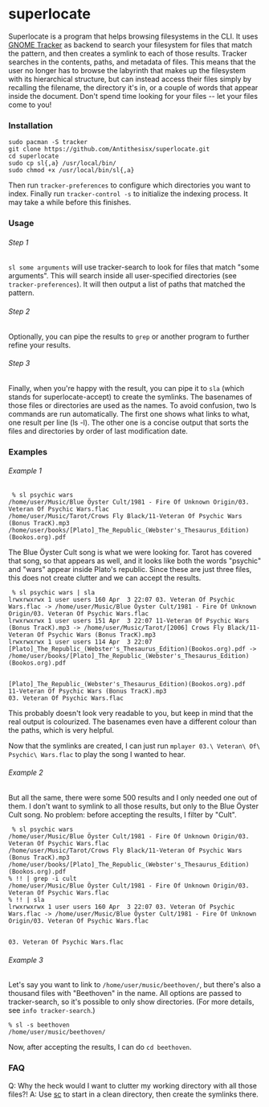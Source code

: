 superlocate
===========

Superlocate is a program that helps browsing filesystems in the CLI. It uses [GNOME Tracker](https://wiki.gnome.org/Projects/Tracker) as backend to search your filesystem for files that match the pattern, and then creates a symlink to each of those results. Tracker searches in the contents, paths, and metadata of files. This means that the user no longer has to browse the labyrinth that makes up the filesystem with its hierarchical structure, but can instead access their files simply by recalling the filename, the directory it's in, or a couple of words that appear inside the document. Don't spend time looking for your files -- let your files come to you!

### Installation
```
sudo pacman -S tracker
git clone https://github.com/Antithesisx/superlocate.git
cd superlocate
sudo cp sl{,a} /usr/local/bin/
sudo chmod +x /usr/local/bin/sl{,a}
```

Then run `tracker-preferences` to configure which directories you want to index. Finally run `tracker-control -s` to initialize the indexing process. It may take a while before this finishes.

### Usage
###### Step 1
`sl some arguments` will use tracker-search to look for files that match "some arguments". This will search inside all user-specified directories (see `tracker-preferences`). It will then output a list of paths that matched the pattern.

###### Step 2
Optionally, you can pipe the results to `grep` or another program to further refine your results.

###### Step 3
Finally, when you're happy with the result, you can pipe it to `sla` (which stands for superlocate-accept) to create the symlinks. The basenames of those files or directories are used as the names. To avoid confusion, two ls commands are run automatically. The first one shows what links to what, one result per line (ls -l). The other one is a concise output that sorts the files and directories by order of last modification date.

### Examples
###### Example 1
```
 % sl psychic wars
/home/user/Music/Blue Öyster Cult/1981 - Fire Of Unknown Origin/03. Veteran Of Psychic Wars.flac
/home/user/Music/Tarot/Crows Fly Black/11-Veteran Of Psychic Wars (Bonus TracK).mp3
/home/user/books/[Plato]_The_Republic_(Webster's_Thesaurus_Edition)(Bookos.org).pdf
```

The Blue Öyster Cult song is what we were looking for. Tarot has covered that song, so that appears as well, and it looks like both the words "psychic" and "wars" appear inside Plato's republic. Since these are just three files, this does not create clutter and we can accept the results.

```
 % sl psychic wars | sla
lrwxrwxrwx 1 user users 160 Apr  3 22:07 03. Veteran Of Psychic Wars.flac -> /home/user/Music/Blue Öyster Cult/1981 - Fire Of Unknown Origin/03. Veteran Of Psychic Wars.flac
lrwxrwxrwx 1 user users 151 Apr  3 22:07 11-Veteran Of Psychic Wars (Bonus TracK).mp3 -> /home/user/Music/Tarot/[2006] Crows Fly Black/11-Veteran Of Psychic Wars (Bonus TracK).mp3
lrwxrwxrwx 1 user users 114 Apr  3 22:07 [Plato]_The_Republic_(Webster's_Thesaurus_Edition)(Bookos.org).pdf -> /home/user/books/[Plato]_The_Republic_(Webster's_Thesaurus_Edition)(Bookos.org).pdf


[Plato]_The_Republic_(Webster's_Thesaurus_Edition)(Bookos.org).pdf  11-Veteran Of Psychic Wars (Bonus TracK).mp3
03. Veteran Of Psychic Wars.flac
```
This probably doesn't look very readable to you, but keep in mind that the real output is colourized. The basenames even have a different colour than the paths, which is very helpful.

Now that the symlinks are created, I can just run `mplayer 03.\ Veteran\ Of\ Psychic\ Wars.flac` to play the song I wanted to hear.

###### Example 2
But all the same, there were some 500 results and I only needed one out of them. I don't want to symlink to all those results, but only to the Blue Öyster Cult song. No problem: before accepting the results, I filter by "Cult".

```
 % sl psychic wars
/home/user/Music/Blue Öyster Cult/1981 - Fire Of Unknown Origin/03. Veteran Of Psychic Wars.flac
/home/user/Music/Tarot/Crows Fly Black/11-Veteran Of Psychic Wars (Bonus TracK).mp3
/home/user/books/[Plato]_The_Republic_(Webster's_Thesaurus_Edition)(Bookos.org).pdf
% !! | grep -i cult
/home/user/Music/Blue Öyster Cult/1981 - Fire Of Unknown Origin/03. Veteran Of Psychic Wars.flac
% !! | sla
lrwxrwxrwx 1 user users 160 Apr  3 22:07 03. Veteran Of Psychic Wars.flac -> /home/user/Music/Blue Öyster Cult/1981 - Fire Of Unknown Origin/03. Veteran Of Psychic Wars.flac


03. Veteran Of Psychic Wars.flac
```

###### Example 3
Let's say you want to link to `/home/user/music/beethoven/`, but there's also a thousand files with "Beethoven" in the name. All options are passed to tracker-search, so it's possible to only show directories. (For more details, see `info tracker-search`.)

```
% sl -s beethoven
/home/user/music/beethoven/
```

Now, after accepting the results, I can do `cd beethoven`. 

### FAQ
Q: Why the heck would I want to clutter my working directory with all those files?!
A: Use [sc](https://github.com/Antithesisx/sc) to start in a clean directory, then create the symlinks there.


